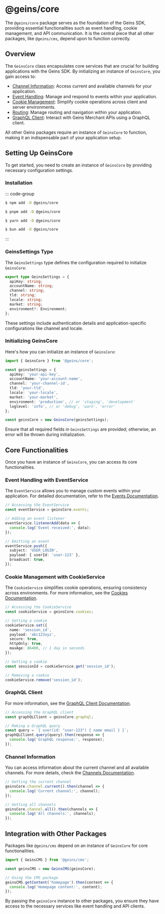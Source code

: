 # @geins/core

The `@geins/core` package serves as the foundation of the Geins SDK, providing essential functionalities such as event handling, cookie management, and API communication. It is the central piece that all other packages, like `@geins/cms`, depend upon to function correctly.

## Overview

The `GeinsCore` class encapsulates core services that are crucial for building applications with the Geins SDK. By initializing an instance of `GeinsCore`, you gain access to:

- [Channel Information](./channel): Access current and available channels for your application.
- [Event Handling](./events): Manage and respond to events within your application.
- [Cookie Management](./cookies): Simplify cookie operations across client and server environments.
- [Routing](./routing): Manage routing and navigation within your application.
- [GraphQL Client](./graphql-client): Interact with Geins Merchant APIs using a GraphQL client.

All other Geins packages require an instance of `GeinsCore` to function, making it an indispensable part of your application setup.

## Setting Up GeinsCore

To get started, you need to create an instance of `GeinsCore` by providing necessary configuration settings.

### Installation

::: code-group

```sh [npm]
$ npm add -D @geins/core
```

```sh [pnpm]
$ pnpm add -D @geins/core
```

```sh [yarn]
$ yarn add -D @geins/core
```

```sh [bun]
$ bun add -D @geins/core
```
:::


### GeinsSettings Type

The `GeinsSettings` type defines the configuration required to initialize `GeinsCore`:

```typescript
export type GeinsSettings = {
  apiKey: string;
  accountName: string;
  channel: string;
  tld: string;
  locale: string;
  market: string;
  environment?: Environment;
};
```

These settings include authentication details and application-specific configurations like channel and locale.

### Initializing GeinsCore

Here's how you can initialize an instance of `GeinsCore`:

```typescript
import { GeinsCore } from '@geins/core';

const geinsSettings = {
  apiKey: 'your-api-key',
  accountName: 'your-account-name',
  channel: 'your-channel-id',
  tld: 'your-tld',
  locale: 'your-locale',
  market: 'your-market',
  environment: 'production', // or 'staging', 'development'
  loglevel: 'info', // or 'debug', 'warn', 'error'
};

const geinsCore = new GeinsCore(geinsSettings);
```

Ensure that all required fields in `GeinsSettings` are provided; otherwise, an error will be thrown during initialization.

## Core Functionalities

Once you have an instance of `GeinsCore`, you can access its core functionalities.

### Event Handling with EventService

The `EventService` allows you to manage custom events within your application. For detailed documentation, refer to the [Events Documentation](/packages/core/events).

```typescript
// Accessing the EventService
const eventService = geinsCore.events;

// Adding an event listener
eventService.listenerAdd(data => {
  console.log('Event received:', data);
});

// Emitting an event
eventService.push({
  subject: 'USER_LOGIN',
  payload: { userId: 'user-123' },
  broadcast: true,
});
```

### Cookie Management with CookieService

The `CookieService` simplifies cookie operations, ensuring consistency across environments. For more information, see the [Cookies Documentation](/packages/core/cookies).

```typescript
// Accessing the CookieService
const cookieService = geinsCore.cookies;

// Setting a cookie
cookieService.set({
  name: 'session_id',
  payload: 'abc123xyz',
  secure: true,
  httpOnly: true,
  maxAge: 86400, // 1 day in seconds
});

// Getting a cookie
const sessionId = cookieService.get('session_id');

// Removing a cookie
cookieService.remove('session_id');
```

### GraphQL Client

For more information, see the [GraphQL Client Documentation](./graphql-client).

```typescript
// Accessing the GraphQL client
const graphQLClient = geinsCore.graphql;

// Making a GraphQL query
const query = `{ user(id: "user-123") { name email } }`;
graphQLClient.query(query).then(response => {
  console.log('GraphQL response:', response);
});
```

### Channel Information

You can access information about the current channel and all available channels. For more details, check the [Channels Documentation](./channel.md).

```typescript
// Getting the current channel
geinsCore.channel.current().then(channel => {
  console.log('Current channel:', channel);
});

// Getting all channels
geinsCore.channel.all().then(channels => {
  console.log('All channels:', channels);
});
```

## Integration with Other Packages

Packages like `@geins/cms` depend on an instance of `GeinsCore` for core functionalities.

```typescript
import { GeinsCMS } from '@geins/cms';

const geinsCMS = new GeinsCMS(geinsCore);

// Using the CMS package
geinsCMS.getContent('homepage').then(content => {
  console.log('Homepage content:', content);
});
```

By passing the `geinsCore` instance to other packages, you ensure they have access to the necessary services like event handling and API clients.
